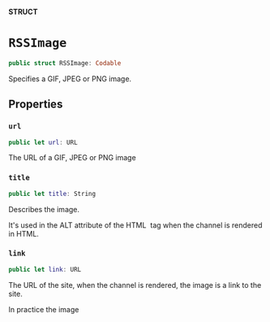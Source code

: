 **STRUCT**

# `RSSImage`

```swift
public struct RSSImage: Codable
```

Specifies a GIF, JPEG or PNG image.

## Properties
### `url`

```swift
public let url: URL
```

The URL of a GIF, JPEG or PNG image

### `title`

```swift
public let title: String
```

Describes the image.

It's used in the ALT attribute of the HTML <img> tag
when the channel is rendered in HTML.

### `link`

```swift
public let link: URL
```

The URL of the site, when the channel is rendered,
the image is a link to the site.

In practice the image <title> and <link> should have
the same value as the channel's <title> and <link>

### `width`

```swift
public let width: Int?
```

The width of the image in pixels.

### `height`

```swift
public let height: Int?
```

The height of the image in pixels.

### `description`

```swift
public let description: String?
```

This contains text that is included in the TITLE attribute
of the link formed around the image in the HTML rendering.
